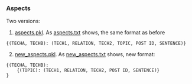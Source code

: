 ### Aspects

Two versions:

1. [aspects.pkl](https://github.com/hy3440/diffSimilarTech/blob/master/aspects/aspects.pkl). As [aspects.txt](https://github.com/hy3440/diffSimilarTech/blob/master/aspects/aspects.txt) shows, the same format as before

```
{(TECHA, TECHB): (TECH1, RELATION, TECH2, TOPIC, POST ID, SENTENCE)}
```

2. [new_aspects.pkl](https://github.com/hy3440/diffSimilarTech/blob/master/aspects/new_spects.pkl). As [new_aspects.txt](https://github.com/hy3440/diffSimilarTech/blob/master/aspects/new_spects.txt) shows, new format:

```
{(TECHA, TECHB): 
	{(TOPIC): (TECH1, RELATION, TECH2, POST ID, SENTENCE)}
}
```



